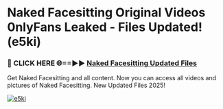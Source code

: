 # Naked Facesitting Original Videos 0nlyFans Leaked - Files Updated! (e5ki)

<h3>🔴 CLICK HERE 🌐==►► <a href="https://tinyurl.com/up5wt9bj" rel="nofollow">Naked Facesitting Updated Files</a></h3>

Get Naked Facesitting and all content. Now you can access all videos and pictures of Naked Facesitting. New Updated Files 2025!

[![e5ki](https://i.imgur.com/ABiUzMV.gif)](https://tinyurl.com/up5wt9bj)
